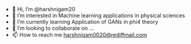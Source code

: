 - 👋 Hi, I’m @harshnigam20
- 👀 I’m interested in Machine learning applications in physical sciences
- 🌱 I’m currently learning Application of GANs in phi4 theory
- 💞️ I’m looking to collaborate on ...
- 📫 How to reach me harshnigam0020@rediffmail.com

<!---
harshnigam20/harshnigam20 is a ✨ special ✨ repository because its `README.md` (this file) appears on your GitHub profile.
You can click the Preview link to take a look at your changes.
--->
